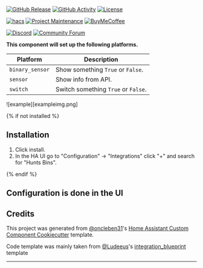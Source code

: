 [![GitHub Release][releases-shield]][releases]
[![GitHub Activity][commits-shield]][commits]
[![License][license-shield]][license]

[![hacs][hacsbadge]][hacs]
[![Project Maintenance][maintenance-shield]][user_profile]
[![BuyMeCoffee][buymecoffeebadge]][buymecoffee]

[![Discord][discord-shield]][discord]
[![Community Forum][forum-shield]][forum]

**This component will set up the following platforms.**

| Platform        | Description                         |
| --------------- | ----------------------------------- |
| `binary_sensor` | Show something `True` or `False`.   |
| `sensor`        | Show info from API.                 |
| `switch`        | Switch something `True` or `False`. |

![example][exampleimg.png]

{% if not installed %}

## Installation

1. Click install.
1. In the HA UI go to "Configuration" -> "Integrations" click "+" and search for "Hunts Bins".

{% endif %}

## Configuration is done in the UI

<!---->

## Credits

This project was generated from [@oncleben31](https://github.com/oncleben31)'s [Home Assistant Custom Component Cookiecutter](https://github.com/oncleben31/cookiecutter-homeassistant-custom-component) template.

Code template was mainly taken from [@Ludeeus](https://github.com/ludeeus)'s [integration_blueprint][integration_blueprint] template

---

[integration_blueprint]: https://github.com/custom-components/integration_blueprint
[buymecoffee]: https://www.buymeacoffee.com/ludeeus
[buymecoffeebadge]: https://img.shields.io/badge/buy%20me%20a%20coffee-donate-yellow.svg?style=for-the-badge
[commits-shield]: https://img.shields.io/github/commit-activity/y/aogriffiths/homeassistant-huntsbins.svg?style=for-the-badge
[commits]: https://github.com/aogriffiths/homeassistant-huntsbins/commits/main
[hacs]: https://hacs.xyz
[hacsbadge]: https://img.shields.io/badge/HACS-Custom-orange.svg?style=for-the-badge
[discord]: https://discord.gg/Qa5fW2R
[discord-shield]: https://img.shields.io/discord/330944238910963714.svg?style=for-the-badge
[exampleimg]: example.png
[forum-shield]: https://img.shields.io/badge/community-forum-brightgreen.svg?style=for-the-badge
[forum]: https://community.home-assistant.io/
[license]: https://github.com/aogriffiths/homeassistant-huntsbins/blob/main/LICENSE
[license-shield]: https://img.shields.io/github/license/aogriffiths/homeassistant-huntsbins.svg?style=for-the-badge
[maintenance-shield]: https://img.shields.io/badge/maintainer-%40aogriffiths-blue.svg?style=for-the-badge
[releases-shield]: https://img.shields.io/github/release/aogriffiths/homeassistant-huntsbins.svg?style=for-the-badge
[releases]: https://github.com/aogriffiths/homeassistant-huntsbins/releases
[user_profile]: https://github.com/aogriffiths

